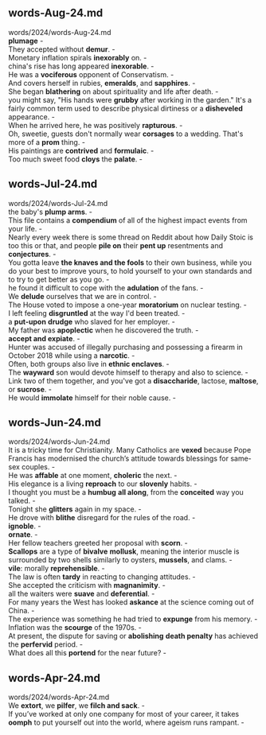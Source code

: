 ## words-Aug-24.md ##  
words/2024/words-Aug-24.md  
**plumage** -  
They accepted without **demur**. -  
Monetary inflation spirals **inexorably** on. -  
china's rise has long appeared **inexorable**. -  
He was a **vociferous** opponent of Conservatism. -  
And covers herself in rubies, **emeralds**, and **sapphires**. -  
She began **blathering** on about spirituality and life after death. -  
you might say, "His hands were **grubby** after working in the garden." It's a fairly common term used to describe physical dirtiness or a **disheveled** appearance. -  
When he arrived here, he was positively **rapturous**. -  
Oh, sweetie, guests don't normally wear **corsages** to a wedding. That's more of a **prom** thing. -  
His paintings are **contrived** and **formulaic**. -  
Too much sweet food **cloys** the **palate**. -  

## words-Jul-24.md ##  
words/2024/words-Jul-24.md  
the baby's **plump arms**. -  
This file contains a **compendium** of all of the highest impact events from your life. -  
Nearly every week there is some thread on Reddit about how Daily Stoic is too this or that, and people **pile on** their **pent up** resentments and **conjectures**. -  
You gotta leave **the knaves and the fools** to their own business, while you do your best to improve yours, to hold yourself to your own standards and to try to get better as you go. -  
he found it difficult to cope with the **adulation** of the fans. -  
We **delude** ourselves that we are in control. -  
The House voted to impose a one-year **moratorium** on nuclear testing. -  
I left feeling **disgruntled** at the way I'd been treated. -  
a **put-upon** **drudge** who slaved for her employer. -  
My father was **apoplectic** when he discovered the truth. -  
**accept and expiate**. -  
Hunter was accused of illegally purchasing and possessing a firearm in October 2018 while using a **narcotic**. -  
Often, both groups also live in **ethnic enclaves**. -  
The **wayward** son would devote himself to therapy and also to science. -  
Link two of them together, and you've got a **disaccharide**, lactose, **maltose**, or **sucrose**. -  
He would **immolate** himself for their noble cause. -  

## words-Jun-24.md ##  
words/2024/words-Jun-24.md  
It is a tricky time for Christianity. Many Catholics are **vexed** because Pope Francis has modernised the church’s attitude towards blessings for same-sex couples. -  
He was **affable** at one moment, **choleric** the next. -  
His elegance is a living **reproach** to our **slovenly** habits. -  
I thought you must be a **humbug** **all along**, from the **conceited** way you talked. -  
Tonight she **glitters** again in my space. -  
He drove with **blithe** disregard for the rules of the road. -  
**ignoble**. -  
**ornate**. -  
Her fellow teachers greeted her proposal with **scorn**. -  
**Scallops** are a type of **bivalve** **mollusk**, meaning the interior muscle is surrounded by two shells similarly to oysters, **mussels**, and clams. -  
**vile**: morally **reprehensible**. -  
The law is often **tardy** in reacting to changing attitudes. -  
She accepted the criticism with **magnanimity**. -  
all the waiters were **suave** and **deferential**. -  
For many years the West has looked **askance** at the science coming out of China. -  
The experience was something he had tried to **expunge** from his memory. -  
Inflation was the **scourge** of the 1970s. -  
At present, the dispute for saving or **abolishing** **death penalty** has achieved the **perfervid** period. -  
What does all this **portend** for the near future?  -  

## words-Apr-24.md ##  
words/2024/words-Apr-24.md  
We **extort**, we **pilfer**, we **filch and sack**. -  
If you’ve worked at only one company for most of your career, it takes **oomph** to put yourself out into the world, where ageism runs rampant. -  

